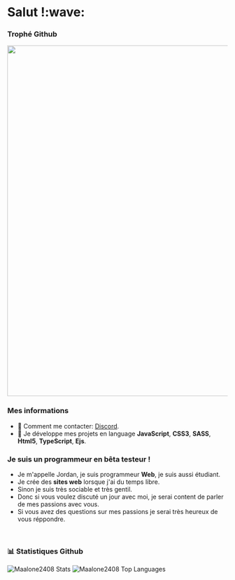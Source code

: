 

<h1>Salut !:wave:</h1>

### Trophé Github
<div>
 <img width=800 src="https://github-profile-trophy.vercel.app/?username=maalone2408&column=8&theme=gruvbox&no-frame=true"/>
 </div>

### Mes informations
- 🔭 Comment me contacter: [Discord](https://discord.gg/zSb5MCub3k).
- 🌱 Je développe mes projets en language __JavaScript__, __CSS3__, __SASS__, __Html5__, __TypeScript__, __Ejs__.

### Je suis un programmeur en bêta testeur !
- Je m'appelle Jordan, je suis programmeur **Web**, je suis aussi étudiant.
- Je crée des **sites web** lorsque j'ai du temps libre.
- Sinon je suis très sociable et très gentil.
- Donc si vous voulez discuté un jour avec moi, je serai content de parler de mes passions avec vous.
- Si vous avez des questions sur mes passions je serai très heureux de vous réppondre.
<br>

### 📊 Statistiques Github 

<img alt="Maalone2408 Stats" src="https://github-readme-stats.vercel.app/api?username=maalone2408&show_icons=true&count_private=true&theme=react&hide_border=true&bg_color=0D1117"/></a>
 <img alt="Maalone2408 Top Languages" src="https://github-readme-stats.vercel.app/api/top-langs/?username=maalone2408&langs_count=8&count_private=true&layout=compact&theme=react&hide_border=true&bg_color=0D1117"/></a>
